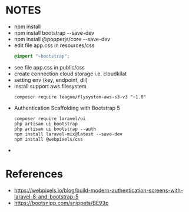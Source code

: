 # NOTES

- npm install
- npm install bootstrap --save-dev
- npm install @popperjs/core --save-dev
- edit file app.css in resources/css
    ```css
    @import "~bootstrap";
    ```
- see file app.css in public/css
- create connection cloud storage i.e. cloudkilat
- setting env (key, endpoint, dll)
- install support aws filesystem
    ```
    composer require league/flysystem-aws-s3-v3 "~1.0"
    ```
- Authentication Scaffolding with Bootstrap 5
    ```
    composer require laravel/ui
    php artisan ui bootstrap
    php artisan ui bootstrap --auth
    npm install laravel-mix@latest --save-dev
    npm install @webpixels/css
    ```
- 


# References
- https://webpixels.io/blog/build-modern-authentication-screens-with-laravel-8-and-bootstrap-5
- https://bootsnipp.com/snippets/BE93p
